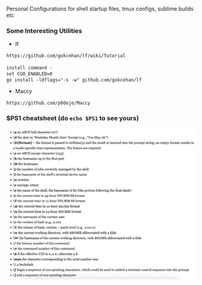 Personal Configurations for shell startup files, tmux configs, sublime builds etc


### Some Interesting Utilities
- lf

```
https://github.com/gokcehan/lf/wiki/Tutorial

install command -
set CGO_ENABLED=0
go install -ldflags="-s -w" github.com/gokcehan/lf
```

- Maccy 

```
https://github.com/p0deje/Maccy
```


### $PS1 cheatsheet (do `echo $PS1` to see yours)
 ![alt text](https://github.com/SunnyChaturvedi/personal-config-files/blob/main/PS1-codes-syntax-meaning.png)
